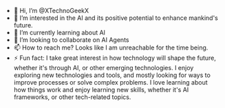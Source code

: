 - 👋 Hi, I’m @XTechnoGeekX
- 👀 I’m interested in the AI and its positive potential to enhance mankind's future.
- 🌱 I’m currently learning about AI
- 💞️ I’m looking to collaborate on AI Agents 
- 📫 How to reach me? Looks like I am unreachable for the time being.
- ⚡ Fun fact: I take great interest in how technology will shape the future, whether it's through AI, or other emerging technologies. I enjoy exploring new technologies and tools, and mostly looking for ways to improve processes or solve complex problems. I love learning about how things work and enjoy learning new skills, whether it's AI frameworks, or other tech-related topics.
<!---
XTechnoGeekX/XTechnoGeekX is a ✨ special ✨ repository because its `README.md` (this file) appears on your GitHub profile.
You can click the Preview link to take a look at your changes.
--->
